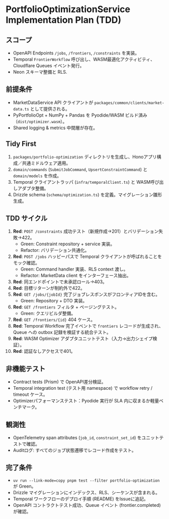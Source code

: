 ﻿# PortfolioOptimizationService Implementation Plan (TDD)

## スコープ
- OpenAPI Endpoints `/jobs`, `/frontiers`, `/constraints` を実装。
- Temporal `FrontierWorkflow` 呼び出し、WASM最適化アクティビティ、Cloudflare Queues イベント発行。
- Neon スキーマ整備と RLS.

## 前提条件
- MarketDataService API クライアントが `packages/common/clients/market-data.ts` として提供される。
- PyPortfolioOpt + NumPy + Pandas を Pyodide/WASM ビルド済み（`dist/optimizer.wasm`）。
- Shared logging & metrics 中間層が存在。

## Tidy First
1. `packages/portfolio-optimization` ディレクトリを生成し、Honoアプリ構成／共通ミドルウェア適用。
2. `domain/commands` (`SubmitJobCommand`, `UpsertConstraintCommand`) と `domain/models` を作成。
3. Temporal クライアントラッパ (`infra/temporalClient.ts`) と WASM呼び出しアダプタ整備。
4. Drizzle schema (`schema/optimization.ts`) を定義。マイグレーション雛形生成。

## TDD サイクル
1. **Red**: `POST /constraints` 成功テスト（新規作成→201）とバリデーション失敗→422。
   - Green: Constraint repository + service 実装。
   - Refactor: バリデーション共通化。
2. **Red**: `POST /jobs` ハッピーパスで Temporal クライアントが呼ばれることをモック確認。
   - Green: Command handler 実装、RLS context 渡し。
   - Refactor: MarketData client をインターフェース抽出。
3. **Red**: 同エンドポイントで未承認ロール→403。
4. **Red**: 目標リターンが制約外で422。
5. **Red**: `GET /jobs/{jobId}` 完了ジョブレスポンスがフロンティアIDを含む。
   - Green: Repository + DTO 実装。
6. **Red**: `GET /frontiers` フィルタ + ページングテスト。
   - Green: クエリビルダ整備。
7. **Red**: `GET /frontiers/{id}` 404 ケース。
8. **Red**: Temporal Workflow 完了イベントで `frontiers` レコードが生成され、Queue への outbox 記録を検証する統合テスト。
9. **Red**: WASM Optimizer アダプタユニットテスト（入力→出力シェイプ検証）。
10. **Red**: 認証なしアクセスで401。

## 非機能テスト
- Contract tests (Prism) で OpenAPI差分検証。
- Temporal integration test (テスト用 namespace) で workflow retry / timeout ケース。
- Optimizerパフォーマンステスト：Pyodide 実行が SLA 内に収まるか軽量ベンチマーク。

## 観測性
- OpenTelemetry span attributes (`job_id`, `constraint_set_id`) をユニットテストで確認。
- Auditログ: すべてのジョブ状態遷移でレコード作成をテスト。

## 完了条件
- `uv run --link-mode=copy pnpm test --filter portfolio-optimization` が Green。
- Drizzle マイグレーションにインデックス、RLS、シーケンスが含まれる。
- Temporal ワークフローのデプロイ手順 (README) をIssueに追記。
- OpenAPI コントラクトテスト成功、Queue イベント (frontier.completed) が確認。

